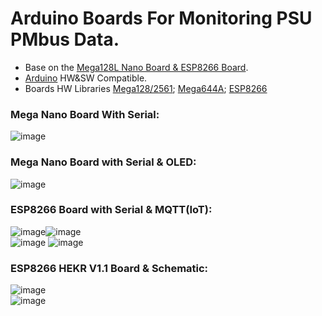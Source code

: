 # Arduino Boards For Monitoring PSU PMbus Data.  

 * Base on the [Mega128L Nano Board & ESP8266 Board](https://github.com/Dafeng1980/AtmegaBoards).
 * [Arduino](https://www.arduino.cc/en/software) HW&SW Compatible. 
 * Boards HW Libraries [Mega128/2561](https://github.com/MCUdude/MegaCore); [Mega644A](https://github.com/MCUdude/MightyCore); [ESP8266](https://github.com/esp8266/Arduino)  <br/> 
 ### Mega Nano Board With Serial: <br/>
 
![image](https://github.com/Dafeng1980/PowerPMbusTools/raw/master/doc/crps.JPG)  <br/>

### Mega Nano Board with Serial & OLED:  <br/>

![image](https://github.com/Dafeng1980/PowerPMbusTools/raw/master/doc/pmdisplay.PNG)  <br/> 

### ESP8266 Board with Serial & MQTT(IoT):  <br/>

![image](https://github.com/Dafeng1980/PowerPMbusTools/raw/master/doc/esp-01s.jpg)![image](https://github.com/Dafeng1980/PowerPMbusTools/raw/master/doc/esp-12F.jpg) <br/> 
![image](https://github.com/Dafeng1980/PowerPMbusTools/raw/master/doc/ESP8266hekr.png) ![image](https://github.com/Dafeng1980/PowerPMbusTools/raw/master/doc/ESP8266hekrb.jpg)

### ESP8266 HEKR V1.1 Board & Schematic:  <br/>
![image](https://github.com/Dafeng1980/PowerPMbusTools/raw/master/doc/HEKR_PIN.png) <br/>
![image](https://github.com/Dafeng1980/PowerPMbusTools/raw/master/doc/esp8266mqtt.png) <br/>
